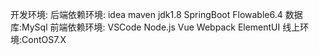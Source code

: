 开发环境:
后端依赖环境:
idea maven jdk1.8 SpringBoot Flowable6.4 
数据库:MySql
前端依赖环境:
VSCode Node.js Vue Webpack ElementUI 
线上环境:ContOS7.X
